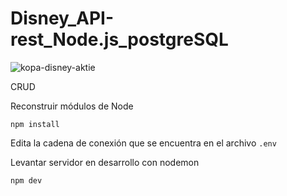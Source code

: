 # Disney_API-rest_Node.js_postgreSQL
![kopa-disney-aktie](https://user-images.githubusercontent.com/106114288/178809877-8a586b4b-cc84-405c-a64c-ae856d080d32.jpg)

CRUD

Reconstruir módulos de Node
```
npm install
```
Edita la cadena de conexión que se encuentra en el archivo 
``
.env 
``

Levantar servidor en desarrollo con nodemon
```
npm dev
```
